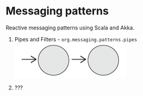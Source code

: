 # Messaging patterns

Reactive messaging patterns using Scala and Akka.


1. Pipes and Filters - `org.messaging.patterns.pipes`<br />
![Alt text](img/pipes_and_filters.png?raw=true)<br />

2. ???
